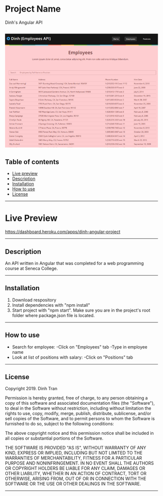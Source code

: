 # Project Name
Dinh's Angular API

![Angular app image](./public/assets/Angular.jpg)
---



## Table of contents 
- [Live preview](#live-preview)
- [Description](#description)
- [Installation](#installation)
- [How to use](#how-to-use)
- [License](#installation)

---

# Live Preview
https://dashboard.heroku.com/apps/dinh-angular-project

---

## Description
An API written in Angular that was completed for a web programming course at Seneca College.

---

## Installation

1. Download respository
2. Install dependencies with "npm install"
3. Start project with "npm start". Make sure you are in the project's root folder where package.json file is located.

---

## How to use

- Search for employee:
    -Click on "Employees" tab 
    -Type in employee name
- Look at list of positions with salary:
  -Click on "Positions" tab


---

## License
Copyright 2019. Dinh Tran

Permission is hereby granted, free of charge, to any person obtaining a copy of this software and associated documentation files (the "Software"), to deal in the Software without restriction, including without limitation the rights to use, copy, modify, merge, publish, distribute, sublicense, and/or sell copies of the Software, and to permit persons to whom the Software is furnished to do so, subject to the following conditions:

The above copyright notice and this permission notice shall be included in all copies or substantial portions of the Software.

THE SOFTWARE IS PROVIDED "AS IS", WITHOUT WARRANTY OF ANY KIND, EXPRESS OR IMPLIED, INCLUDING BUT NOT LIMITED TO THE WARRANTIES OF MERCHANTABILITY, FITNESS FOR A PARTICULAR PURPOSE AND NONINFRINGEMENT. IN NO EVENT SHALL THE AUTHORS OR COPYRIGHT HOLDERS BE LIABLE FOR ANY CLAIM, DAMAGES OR OTHER LIABILITY, WHETHER IN AN ACTION OF CONTRACT, TORT OR OTHERWISE, ARISING FROM, OUT OF OR IN CONNECTION WITH THE SOFTWARE OR THE USE OR OTHER DEALINGS IN THE SOFTWARE.

---

